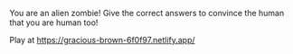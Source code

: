 You are an alien zombie! Give the correct answers to convince the human that you are human too!

Play at https://gracious-brown-6f0f97.netlify.app/
